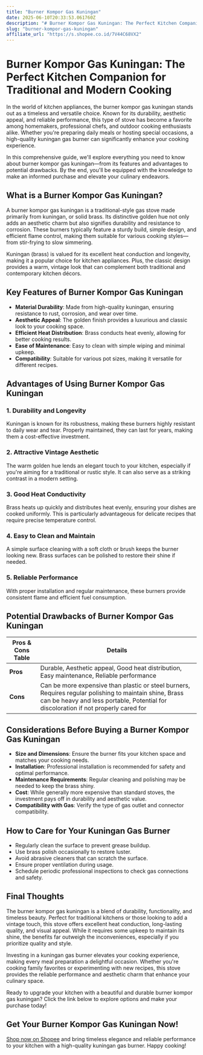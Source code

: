 ```yaml
---
title: "Burner Kompor Gas Kuningan"
date: 2025-06-10T20:33:53.061760Z
description: "# Burner Kompor Gas Kuningan: The Perfect Kitchen Companion for Traditional and Modern Cooking..."
slug: "burner-kompor-gas-kuningan"
affiliate_url: "https://s.shopee.co.id/7V44C68VX2"
---
```

# Burner Kompor Gas Kuningan: The Perfect Kitchen Companion for Traditional and Modern Cooking

In the world of kitchen appliances, the burner kompor gas kuningan stands out as a timeless and versatile choice. Known for its durability, aesthetic appeal, and reliable performance, this type of stove has become a favorite among homemakers, professional chefs, and outdoor cooking enthusiasts alike. Whether you're preparing daily meals or hosting special occasions, a high-quality kuningan gas burner can significantly enhance your cooking experience.

In this comprehensive guide, we'll explore everything you need to know about burner kompor gas kuningan—from its features and advantages to potential drawbacks. By the end, you'll be equipped with the knowledge to make an informed purchase and elevate your culinary endeavors.

## What is a Burner Kompor Gas Kuningan?

A burner kompor gas kuningan is a traditional-style gas stove made primarily from kuningan, or solid brass. Its distinctive golden hue not only adds an aesthetic charm but also signifies durability and resistance to corrosion. These burners typically feature a sturdy build, simple design, and efficient flame control, making them suitable for various cooking styles—from stir-frying to slow simmering.

Kuningan (brass) is valued for its excellent heat conduction and longevity, making it a popular choice for kitchen appliances. Plus, the classic design provides a warm, vintage look that can complement both traditional and contemporary kitchen décors.

## Key Features of Burner Kompor Gas Kuningan

- **Material Durability**: Made from high-quality kuningan, ensuring resistance to rust, corrosion, and wear over time.
- **Aesthetic Appeal**: The golden finish provides a luxurious and classic look to your cooking space.
- **Efficient Heat Distribution**: Brass conducts heat evenly, allowing for better cooking results.
- **Ease of Maintenance**: Easy to clean with simple wiping and minimal upkeep.
- **Compatibility**: Suitable for various pot sizes, making it versatile for different recipes.

## Advantages of Using Burner Kompor Gas Kuningan

### 1. Durability and Longevity
Kuningan is known for its robustness, making these burners highly resistant to daily wear and tear. Properly maintained, they can last for years, making them a cost-effective investment.

### 2. Attractive Vintage Aesthetic
The warm golden hue lends an elegant touch to your kitchen, especially if you're aiming for a traditional or rustic style. It can also serve as a striking contrast in a modern setting.

### 3. Good Heat Conductivity
Brass heats up quickly and distributes heat evenly, ensuring your dishes are cooked uniformly. This is particularly advantageous for delicate recipes that require precise temperature control.

### 4. Easy to Clean and Maintain
A simple surface cleaning with a soft cloth or brush keeps the burner looking new. Brass surfaces can be polished to restore their shine if needed.

### 5. Reliable Performance
With proper installation and regular maintenance, these burners provide consistent flame and efficient fuel consumption.

## Potential Drawbacks of Burner Kompor Gas Kuningan

| **Pros & Cons Table**                   | **Details**                                       |
|-----------------------------------------|--------------------------------------------------|
| **Pros**                              | Durable, Aesthetic appeal, Good heat distribution, Easy maintenance, Reliable performance |
| **Cons**                              | Can be more expensive than plastic or steel burners, Requires regular polishing to maintain shine, Brass can be heavy and less portable, Potential for discoloration if not properly cared for |

## Considerations Before Buying a Burner Kompor Gas Kuningan

- **Size and Dimensions**: Ensure the burner fits your kitchen space and matches your cooking needs.
- **Installation**: Professional installation is recommended for safety and optimal performance.
- **Maintenance Requirements**: Regular cleaning and polishing may be needed to keep the brass shiny.
- **Cost**: While generally more expensive than standard stoves, the investment pays off in durability and aesthetic value.
- **Compatibility with Gas**: Verify the type of gas outlet and connector compatibility.

## How to Care for Your Kuningan Gas Burner

- Regularly clean the surface to prevent grease buildup.
- Use brass polish occasionally to restore luster.
- Avoid abrasive cleaners that can scratch the surface.
- Ensure proper ventilation during usage.
- Schedule periodic professional inspections to check gas connections and safety.

## Final Thoughts

The burner kompor gas kuningan is a blend of durability, functionality, and timeless beauty. Perfect for traditional kitchens or those looking to add a vintage touch, this stove offers excellent heat conduction, long-lasting quality, and visual appeal. While it requires some upkeep to maintain its shine, the benefits far outweigh the inconveniences, especially if you prioritize quality and style.

Investing in a kuningan gas burner elevates your cooking experience, making every meal preparation a delightful occasion. Whether you're cooking family favorites or experimenting with new recipes, this stove provides the reliable performance and aesthetic charm that enhance your culinary space.

Ready to upgrade your kitchen with a beautiful and durable burner kompor gas kuningan? Click the link below to explore options and make your purchase today!

## Get Your Burner Kompor Gas Kuningan Now!

[Shop now on Shopee](https://s.shopee.co.id/7V44C68VX2) and bring timeless elegance and reliable performance to your kitchen with a high-quality kuningan gas burner. Happy cooking!